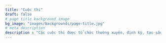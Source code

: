 ```yaml
---
title: "Cuộc thi"
draft: false
# page title background image
bg_image: "images/backgrounds/page-title.jpg"
# meta description
description : "Các cuộc thi được tổ chức thường xuyên, định kỳ, tạo sân chơi trí tuệ nhằm khuyến khích tư duy đổi mới và mối quan tâm đến các vấn đề đô thị cũng như phát triển giải pháp một cách sáng tạo."
---
```

